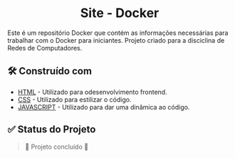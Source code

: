 <h1 align="center">Site - Docker</h1>

<p> Este é um repositório Docker que contém as informações necessárias para trabalhar com o Docker para iniciantes. Projeto criado para a disciclina de Redes de Computadores. </p>

## 🛠️ Construído com

* [HTML](https://www.w3schools.com/ ) - Utilizado para odesenvolvimento frontend.
* [CSS](https://www.w3schools.com/ ) - Utilizado para estilizar o código.
* [JAVASCRIPT](https://www.w3schools.com/ ) - Utilizado para dar uma dinâmica ao código.

## ✅ Status do Projeto
> :construction: Projeto concluído :construction:
